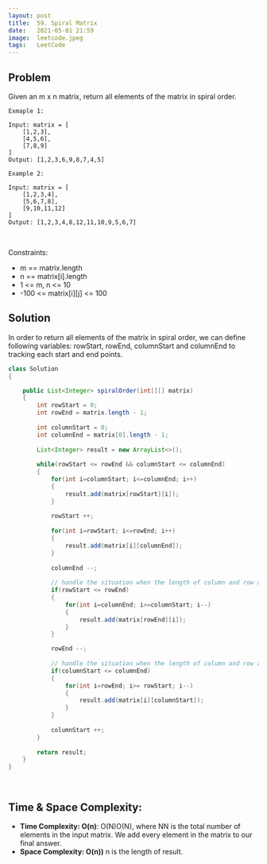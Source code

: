 ```yaml
---
layout: post 
title:  59. Spiral Matrix
date:   2021-05-01 21:59
image:  leetcode.jpeg
tags:   LeetCode
---
```


## Problem

Given an m x n matrix, return all elements of the matrix in spiral order.

```
Exmaple 1:

Input: matrix = [
    [1,2,3],
    [4,5,6],
    [7,8,9]
]
Output: [1,2,3,6,9,8,7,4,5]

Example 2:

Input: matrix = [
    [1,2,3,4],
    [5,6,7,8],
    [9,10,11,12]
]
Output: [1,2,3,4,8,12,11,10,9,5,6,7]
```

<!-- Line breaks -->
<br />

Constraints:

* m == matrix.length
* n == matrix[i].length
* 1 <= m, n <= 10
* -100 <= matrix[i][j] <= 100

## Solution

In order to return all elements of the matrix in spiral order, we can define following variables: rowStart, rowEnd, columnStart and columnEnd to tracking each start and end points.

```java
class Solution 
{

    public List<Integer> spiralOrder(int[][] matrix) 
    {
        int rowStart = 0;
        int rowEnd = matrix.length - 1;
        
        int columnStart = 0;
        int columnEnd = matrix[0].length - 1;
        
        List<Integer> result = new ArrayList<>();
        
        while(rowStart <= rowEnd && columnStart <= columnEnd) 
        {
            for(int i=columnStart; i<=columnEnd; i++)
            {
                result.add(matrix[rowStart][i]);
            }
            
            rowStart ++;
            
            for(int i=rowStart; i<=rowEnd; i++)
            {
                result.add(matrix[i][columnEnd]);
            }
            
            columnEnd --;
            
            // handle the situation when the length of column and row are not equal.
            if(rowStart <= rowEnd)
            {   
                for(int i=columnEnd; i>=columnStart; i--)
                {
                    result.add(matrix[rowEnd][i]);
                }
            }

            rowEnd --;
            
            // handle the situation when the length of column and row are not equal.
            if(columnStart <= columnEnd)
            {
                for(int i=rowEnd; i>= rowStart; i--)
                {
                    result.add(matrix[i][columnStart]);
                }
            }
            
            columnStart ++;
        }
        
        return result;
    }
}
```

<!-- Line breaks -->
<br />

## Time & Space Complexity:

* **Time Complexity: O(n)**: O(N)O(N), where NN is the total number of elements in the input matrix. We add every element in the matrix to our final answer.
* **Space Complexity: O(n))** n is the length of result.